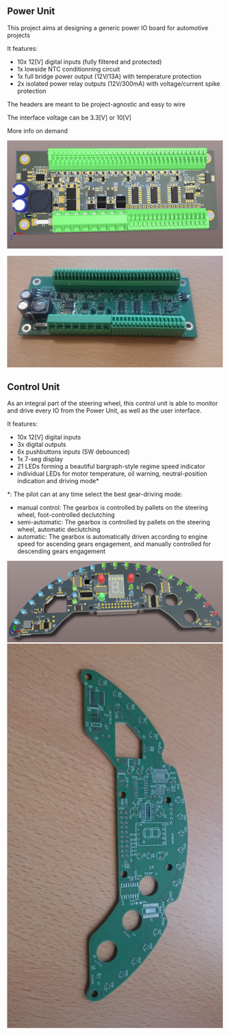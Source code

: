 Power Unit 
----------------

This project aims at designing a generic power IO board for automotive projects

It features:
- 10x 12[V] digital inputs (fully filtered and protected)
- 1x lowside NTC conditionning circuit
- 1x full bridge power output (12V/13A) with temperature protection
- 2x isolated power relay outputs (12V/300mA) with voltage/current spike protection

The headers are meant to be project-agnostic and easy to wire

The interface voltage can be 3.3[V] or 10[V]

More info on demand

![alt tag](https://github.com/yerpj/F3000/blob/master/V2/DOC/V2_3dPreview.png)

![alt tag](https://github.com/yerpj/F3000/blob/master/V2/DOC/PCB_assembled_and_tested.jpg)

Control Unit
----------------

As an integral part of the steering wheel, this control unit is able to monitor and drive every IO from the Power Unit, as well as the user interface.

It features:
- 10x 12[V] digital inputs 
- 3x digital outputs
- 6x pushbuttons inputs (SW debounced)
- 1x 7-seg display
- 21 LEDs forming a beautiful bargraph-style regime speed indicator
- individual LEDs for motor temperature, oil warning, neutral-position indication and driving mode*

*: The pilot can at any time select the best gear-driving mode:
- manual control: The gearbox is controlled by pallets on the steering wheel, foot-controlled declutching
- semi-automatic: The gearbox is controlled by pallets on the steering wheel, automatic declutching
- automatic: The gearbox is automatically driven according to engine speed for ascending gears engagement, and manually controlled for descending gears engagement


![alt tag](https://github.com/yerpj/F3000/blob/master/V2/DOC/Control_Unit_3dPreview.png)
![alt tag](https://github.com/yerpj/F3000/blob/master/V2/DOC/Control_Unit.jpg)


           
           


